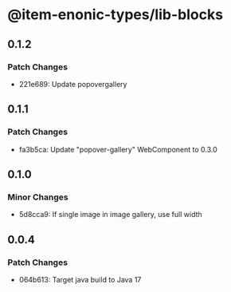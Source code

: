 # @item-enonic-types/lib-blocks

## 0.1.2

### Patch Changes

- 221e689: Update popovergallery

## 0.1.1

### Patch Changes

- fa3b5ca: Update "popover-gallery" WebComponent to 0.3.0

## 0.1.0

### Minor Changes

- 5d8cca9: If single image in image gallery, use full width

## 0.0.4

### Patch Changes

- 064b613: Target java build to Java 17
